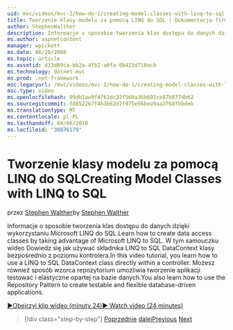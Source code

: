 ```yaml
---
uid: mvc/videos/mvc-2/how-do-i/creating-model-classes-with-linq-to-sql
title: Tworzenie klasy modelu za pomocą LINQ do SQL | Dokumentacja firmy Microsoft
author: StephenWalther
description: Informacje o sposobie tworzenia klas dostępu do danych dzięki wykorzystaniu Microsoft LINQ do SQL. W tym samouczku wideo Dowiedz się jak używać DataContext LINQ to SQL...
ms.author: aspnetcontent
manager: wpickett
ms.date: 08/20/2008
ms.topic: article
ms.assetid: d33d89ca-bb2a-4fb2-a0fa-0b423d710acb
ms.technology: dotnet-mvc
ms.prod: .net-framework
msc.legacyurl: /mvc/videos/mvc-2/how-do-i/creating-model-classes-with-linq-to-sql
msc.type: video
ms.openlocfilehash: 99db1ae9f4763dc32f560a36b692ce87b0774b62
ms.sourcegitcommit: f8852267f463b62d7f975e56bea9aa3f68fbbdeb
ms.translationtype: MT
ms.contentlocale: pl-PL
ms.lasthandoff: 04/06/2018
ms.locfileid: "30876179"
---
```

<a name="creating-model-classes-with-linq-to-sql"></a><span data-ttu-id="96f38-104">Tworzenie klasy modelu za pomocą LINQ do SQL</span><span class="sxs-lookup"><span data-stu-id="96f38-104">Creating Model Classes with LINQ to SQL</span></span>
====================
<span data-ttu-id="96f38-105">przez [Stephen Walther](https://github.com/StephenWalther)</span><span class="sxs-lookup"><span data-stu-id="96f38-105">by [Stephen Walther](https://github.com/StephenWalther)</span></span>

<span data-ttu-id="96f38-106">Informacje o sposobie tworzenia klas dostępu do danych dzięki wykorzystaniu Microsoft LINQ do SQL.</span><span class="sxs-lookup"><span data-stu-id="96f38-106">Learn how to create data access classes by taking advantage of Microsoft LINQ to SQL.</span></span> <span data-ttu-id="96f38-107">W tym samouczku wideo Dowiedz się jak używać składnika LINQ to SQL DataContext klasy bezpośrednio z poziomu kontrolera.</span><span class="sxs-lookup"><span data-stu-id="96f38-107">In this video tutorial, you learn how to use a LINQ to SQL DataContext class directly within a controller.</span></span> <span data-ttu-id="96f38-108">Możesz również sposób wzorca repozytorium umożliwia tworzenie aplikacji testować i elastyczne opartej na bazie danych.</span><span class="sxs-lookup"><span data-stu-id="96f38-108">You also learn how to use the Repository Pattern to create testable and flexible database-driven applications.</span></span>

[<span data-ttu-id="96f38-109">&#9654;Obejrzyj klip wideo (minuty 24)</span><span class="sxs-lookup"><span data-stu-id="96f38-109">&#9654; Watch video (24 minutes)</span></span>](https://channel9.msdn.com/Blogs/ASP-NET-Site-Videos/creating-model-classes-with-linq-to-sql)

> [!div class="step-by-step"]
> <span data-ttu-id="96f38-110">[Poprzednie](creating-custom-html-helpers.md)
> [dalej](displaying-a-table-of-database-data.md)</span><span class="sxs-lookup"><span data-stu-id="96f38-110">[Previous](creating-custom-html-helpers.md)
[Next](displaying-a-table-of-database-data.md)</span></span>
